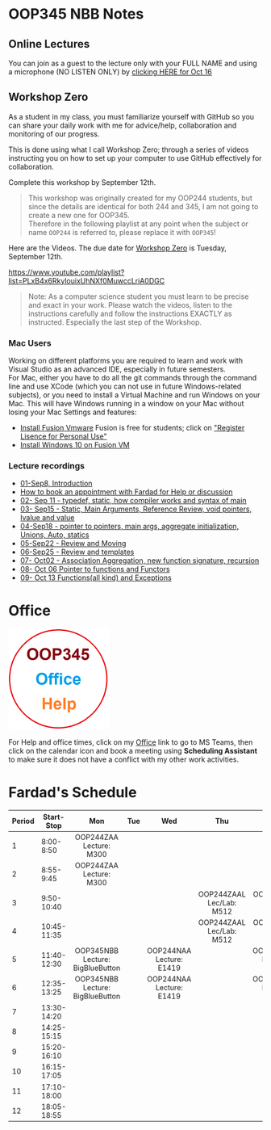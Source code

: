 # OOP345 NBB Notes

## Online Lectures

You can join as a guest to the lecture only with your FULL NAME and using a microphone (NO LISTEN ONLY) by [clicking HERE for Oct 16](https://connect.rna2.blindsidenetworks.com/invite/to?c=lFeZ1NHyZAlnnq3vJD9iDlwUEPvrGGcs8GoLxEyHI4E&m=01540574e3804e719f3f0958abac9d4166062c3d&t=1697470508150&u=senecacollege)

## Workshop Zero
As a student in my class, you must familiarize yourself with GitHub so you can share your daily work with me for advice/help, collaboration and monitoring of our progress. 

This is done using what I call Workshop Zero; through a series of videos instructing you on how to set up your computer to use GitHub effectively for collaboration.
 
Complete this workshop by September 12th.

> This workshop was originally created for my OOP244 students, but since the details are identical for both 244 and 345, I am not going to create a new one for OOP345.<br />Therefore in the following playlist at any point when the subject or name `OOP244` is referred to, please replace it with `OOP345`!

Here are the Videos. The due date for [Workshop Zero](https://www.youtube.com/playlist?list=PLxB4x6RkylouixUhNXf0MuwccLriA0DGC) is Tuesday, September 12th.

https://www.youtube.com/playlist?list=PLxB4x6RkylouixUhNXf0MuwccLriA0DGC

> Note: As a computer science student you must learn to be precise and exact in your work. Please watch the videos, listen to the instructions carefully and follow the instructions EXACTLY as instructed. Especially the last step of the Workshop.

### Mac Users
Working on different platforms you are required to learn and work with Visual Studio as an advanced IDE, especially in future semesters.<br />
For Mac, either you have to do all the git commands through the command line and use XCode (which you can not use in future Windows-related subjects), or you need to install a Virtual Machine and run Windows on your Mac. This will have Windows running in a window on your Mac without losing your Mac Settings and features:
- [Install Fusion Vmware](https://www.vmware.com/ca/products/fusion/fusion-evaluation.html) Fusion is free for students; click on ["Register Lisence for Personal Use"](https://customerconnect.vmware.com/web/vmware/evalcenter?p=fusion-player-personal) 
- [Install Windows 10 on Fusion VM](https://www.groovypost.com/howto/create-custom-virtual-machine-vmware-fusion/)



### Lecture recordings
- [01-Sep8, Introduction](https://youtu.be/3kVSMVlA_Gg)
- [How to book an appointment with Fardad for Help or discussion](https://youtu.be/4pnVGeDpTck)
- [02- Sep 11 - typedef, static, how compiler works and syntax of main](https://recordings.rna2.blindsidenetworks.com/senecacollege/b3ba287a672f67483331c27b46a1916f1312da0c-1694446501659/capture/)
- [03- Sep15 - Static, Main Arguments, Reference Review, void pointers, lvalue and value](https://youtu.be/7McCW3caDYo?si=zLPULKce4t3C2Kac)
- [04-Sep18 -  pointer to pointers, main args, aggregate initialization, Unions, Auto, statics](https://youtu.be/BtMl2tKWpQA)
- [05-Sep22 - Review and Moving](https://youtu.be/SsW9jPf1rpc?si=NiLIDrhxKiTNNBai)
- [06-Sep25 - Review and templates](https://youtu.be/22B2cItgmeY)
- [07- Oct02 - Association Aggregation, new function signature, recursion](https://recordings.rna2.blindsidenetworks.com/senecacollege/b3ba287a672f67483331c27b46a1916f1312da0c-1696261014693/capture/)
- [08- Oct 06 Pointer to functions and Functors](https://youtu.be/AMHEAAnUlpE)
- [09- Oct 13 Functions(all kind) and Exceptions](https://youtu.be/5BuSCeGLIgo)


# Office
[![Fardad Office](Images/small345Office.png)](https://teams.microsoft.com/l/channel/19%3a1381ZsiY4b_W62-Jd3ipFIk-O77ae3qgi2LFgq7GgHg1%40thread.tacv2/General?groupId=d03b0a80-eead-4454-851c-5c1fe9428ba3&tenantId=eb34f74a-58e7-4a8b-9e59-433e4c412757)

For Help and office times, click on my  [Office](https://teams.microsoft.com/l/channel/19%3a1381ZsiY4b_W62-Jd3ipFIk-O77ae3qgi2LFgq7GgHg1%40thread.tacv2/General?groupId=d03b0a80-eead-4454-851c-5c1fe9428ba3&tenantId=eb34f74a-58e7-4a8b-9e59-433e4c412757)  link to go to MS Teams, then click on the calendar icon and book a meeting using **Scheduling Assistant** to make sure it does not have a conflict with my other work activities.

# Fardad's Schedule
| Period | Start-Stop  | Mon | Tue | Wed | Thu | Fri |
|--------|-------------|:-----------------:|:-----------------:|:-----------------:|:-----------------:|:-----------------:|
| 1      | 8:00-8:50   |   OOP244ZAA <br /> Lecture: M300    |    |     |     |    |
| 2      | 8:55-9:45   |   OOP244ZAA <br /> Lecture: M300     |    |     |    |     |
| 3      | 9:50-10:40  |     |      |     |  OOP244ZAAL <br /> Lec/Lab: M512   |  OOP345NBBL <br /> Lec/Lab: A3518    |
| 4      | 10:45-11:35 |     |   |     |  OOP244ZAAL <br /> Lec/Lab: M512  | OOP345NBBL <br /> Lec/Lab: A3518   |
| 5      | 11:40-12:30 |OOP345NBB <br /> Lecture: BigBlueButton   |     | OOP244NAA <br /> Lecture: E1419  |     |  OOP244NAAL <br /> Lec/LAB: A3512  |
| 6      | 12:35-13:25 |OOP345NBB <br /> Lecture: BigBlueButton   |      | OOP244NAA <br /> Lecture: E1419   |   |  OOP244NAAL <br /> Lec/LAB: A3512 |
| 7      | 13:30-14:20 |    |     |      |     |    |
| 8      | 14:25-15:15 |     |       |     |   |     |
| 9      | 15:20-16:10 |     |      |     |      |       |
| 10     | 16:15-17:05 |     |   |    |      |     |
| 11     | 17:10-18:00 |       |     |     |      |      |
| 12     | 18:05-18:55 |       |     |   |      |      |
